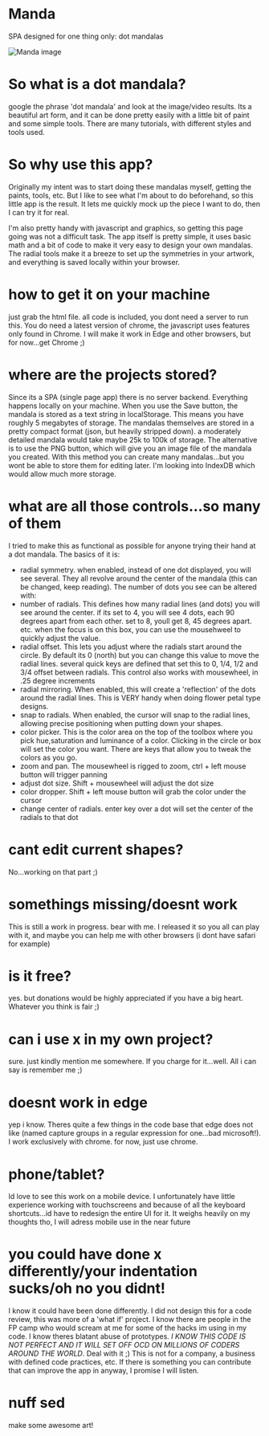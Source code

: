 # Manda
SPA designed for one thing only: dot mandalas

![Manda image](https://i.imgur.com/7zn0OWT.png)

# So what is a dot mandala?
google the phrase 'dot mandala' and look at the image/video results. Its a beautiful art form, and it can be done pretty easily with a little bit of paint and some simple tools. There are many tutorials, with different styles and tools used. 

# So why use this app?
Originally my intent was to start doing these mandalas myself, getting the paints, tools, etc. But I like to see what I'm about to do beforehand, so this little app is the result. It lets me quickly mock up the piece I want to do, then I can try it for real.

I'm also pretty handy with javascript and graphics, so getting this page going was not a difficult task. The app itself is pretty simple,
it uses basic math and a bit of code to make it very easy to design your own mandalas. The radial tools make it a breeze to set up the symmetries in your artwork, and everything is saved locally within your browser.

# how to get it on your machine
just grab the html file. all code is included, you dont need a server to run this. You do need a latest version of chrome, the javascript uses features only found in Chrome. I will make it work in Edge and other browsers, but for now...get Chrome ;) 

# where are the projects stored?
Since its a SPA (single page app) there is no server backend. Everything happens locally on your machine. When you use the Save button, the mandala is stored as a text string in localStorage. This means you have roughly 5 megabytes of storage. The mandalas themselves are stored in a pretty compact format (json, but heavily stripped down). a moderately detailed mandala would take maybe 25k to 100k of storage. The alternative is to use the PNG button, which will give you an image file of the mandala you created. With this method you can create many mandalas...but you wont be able to store them for editing later. I'm looking into IndexDB which would allow much more storage.

# what are all those controls...so many of them
I tried to make this as functional as possible for anyone trying their hand at a dot mandala. The basics of it is:
- radial symmetry. when enabled, instead of one dot displayed, you will see several. They all revolve around the center of the mandala (this can be changed, keep reading). The number of dots you see can be altered with:
- number of radials. This defines how many radial lines (and dots) you will see around the center. if its set to 4, you will see 4 dots, each 90 degrees apart from each other. set to 8, youll get 8, 45 degrees apart. etc. when the focus is on this box, you can use the mousehweel to quickly adjust the value.
- radial offset. This lets you adjust where the radials start around the circle. By default its 0 (north) but you can change this value to move the radial lines. several quick keys are defined that set this to 0, 1/4, 1/2 and 3/4 offset between radials. This control also works with mousewheel, in .25 degree increments
- radial mirroring. When enabled, this will create a 'reflection' of the dots around the radial lines. This is VERY handy when doing flower petal type designs.
- snap to radials. When enabled, the cursor will snap to the radial lines, allowing precise positioning when putting down your shapes.
- color picker. This is the color area on the top of the toolbox where you pick hue,saturation and luminance of a color. Clicking in the circle or box will set the color you want. There are keys that allow you to tweak the colors as you go. 
- zoom and pan. The mousewheel is rigged to zoom, ctrl + left mouse button will trigger panning
- adjust dot size. Shift + mousewheel will adjust the dot size
- color dropper. Shift + left mouse button will grab the color under the cursor
- change center of radials. enter key over a dot will set the center of the radials to that dot

# cant edit current shapes?
No...working on that part ;)

# somethings missing/doesnt work
This is still a work in progress. bear with me. I released it so you all can play with it, and maybe you can help me with other browsers (i dont have safari for example)

# is it free?
yes. but donations would be highly appreciated if you have a big heart. Whatever you think is fair ;)

# can i use x in my own project?
sure. just kindly mention me somewhere. If you charge for it...well. All i can say is remember me ;)

# doesnt work in edge
yep i know. Theres quite a few things in the code base that edge does not like (named capture groups in a regular expression for one...bad microsoft!). I work exclusively with chrome. for now, just use chrome.

# phone/tablet?
Id love to see this work on a mobile device. I unfortunately have little experience working with touchscreens and because of all the keyboard shortcuts...id have to redesign the entire UI for it. It weighs heavily on my thoughts tho, I will adress mobile use in the near future

# you could have done x differently/your indentation sucks/oh no you didnt!
I know it could have been done differently. I did not design this for a code review, this was more of a 'what if' project. I know there are people in the FP camp who would scream at me for some of the hacks im using in my code. I know theres blatant abuse of prototypes. *I KNOW THIS CODE IS NOT PERFECT AND IT WILL SET OFF OCD ON MILLIONS OF CODERS AROUND THE WORLD*. Deal with it ;) This is not for a company, a business with defined code practices, etc. If there is something you can contribute that can improve the app in anyway, I promise I will listen.

# nuff sed
make some awesome art!
